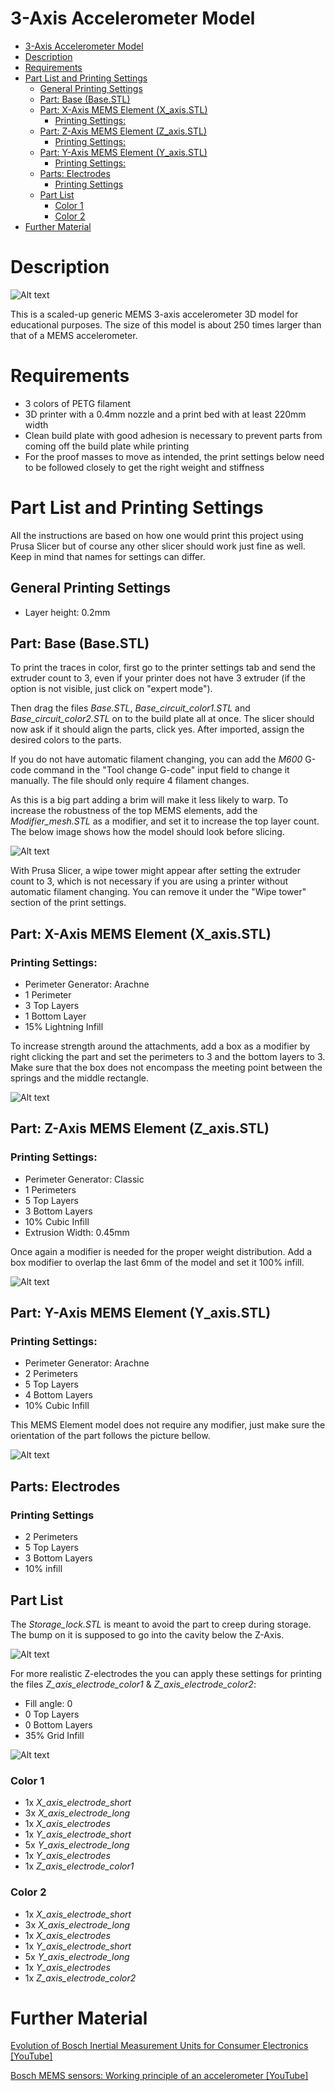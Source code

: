 # 3-Axis Accelerometer Model
- [3-Axis Accelerometer Model](#3-axis-accelerometer-model)
- [Description](#description)
- [Requirements](#requirements)
- [Part List and Printing Settings](#part-list-and-printing-settings)
  - [General Printing Settings](#general-printing-settings)
  - [Part: Base (Base.STL)](#part-base-basestl)
  - [Part: X-Axis MEMS Element (X\_axis.STL)](#part-x-axis-mems-element-x_axisstl)
    - [Printing Settings:](#printing-settings)
  - [Part: Z-Axis MEMS Element (Z\_axis.STL)](#part-z-axis-mems-element-z_axisstl)
    - [Printing Settings:](#printing-settings-1)
  - [Part: Y-Axis MEMS Element (Y\_axis.STL)](#part-y-axis-mems-element-y_axisstl)
    - [Printing Settings:](#printing-settings-2)
  - [Parts: Electrodes](#parts-electrodes)
    - [Printing Settings](#printing-settings-3)
  - [Part List](#part-list)
    - [Color 1](#color-1)
    - [Color 2](#color-2)
- [Further Material](#further-material)

	
# Description
![Alt text](Accelerometer.jpg)

This is a scaled-up generic MEMS 3-axis accelerometer 3D model for educational purposes. 
The size of this model is about 250 times larger than that of a MEMS accelerometer.

# Requirements
- 3 colors of PETG filament
- 3D printer with a 0.4mm nozzle and a print bed with at least 220mm width
- Clean build plate with good adhesion is necessary to prevent parts from coming off the build plate while printing
- For the proof masses to move as intended, the print settings below need to be followed closely to get the right weight and stiffness


# Part List and Printing Settings

All the instructions are based on how one would print this project using Prusa Slicer but of course any other slicer should work just fine as well. Keep in mind that names for settings can differ.

## General Printing Settings
- Layer height: 0.2mm

## Part: Base (Base.STL)

To print the traces in color, first go to the printer settings tab and send the extruder count to 3, even if your printer does not have 3 extruder (if the option is not visible, just click on "expert mode").

Then drag the files *Base.STL*, *Base_circuit_color1.STL* and *Base_circuit_color2.STL* on to the build plate all at once. The slicer should now ask if it should align the parts, click yes. After imported, assign the desired colors to the parts.

If you do not have automatic filament changing, you can add the *M600* G-code command in the "Tool change G-code" input field to change it manually. The file should only require 4 filament changes. 

As this is a big part adding a brim will make it less likely to warp. To increase the robustness of the top MEMS elements, add the *Modifier_mesh.STL*  as a modifier, and set it to increase the top layer count. The below image shows how the model should look before slicing. 

![Alt text](Base_modifier.png)

With Prusa Slicer, a wipe tower might appear after setting the extruder count to 3, which is not necessary if you are using a printer without automatic filament changing. You can remove it under the "Wipe tower" section of the print settings.

## Part: X-Axis MEMS Element (X_axis.STL)

### Printing Settings:
- Perimeter Generator: Arachne
- 1 Perimeter
- 3 Top Layers
- 1 Bottom Layer
- 15% Lightning Infill

To increase strength around the attachments, add a box as a modifier by right clicking the part and set the perimeters to 3 and the bottom layers to 3. Make sure that the box does not encompass the meeting point between the springs and the middle rectangle.

![Alt text](X_modifier.png)

## Part: Z-Axis MEMS Element (Z_axis.STL)

### Printing Settings:
- Perimeter Generator: Classic
- 1 Perimeters 
- 5 Top Layers
- 3 Bottom Layers
- 10% Cubic Infill
- Extrusion Width: 0.45mm

Once again a modifier is needed for the proper weight distribution. Add a box modifier to overlap the last 6mm of the model and set it 100% infill. 

![Alt text](Z_modifier.png)

## Part: Y-Axis MEMS Element (Y_axis.STL)

### Printing Settings:
- Perimeter Generator: Arachne
- 2 Perimeters 
- 5 Top Layers
- 4 Bottom Layers
- 10% Cubic Infill

This MEMS Element model does not require any modifier, just make sure the orientation of the part follows the picture bellow.

![Alt text](Y_slicing.png)


## Parts: Electrodes

### Printing Settings
- 2 Perimeters
- 5 Top Layers
- 3 Bottom Layers
- 10% infill

## Part List
The *Storage_lock.STL* is meant to avoid the part to creep during storage. The bump on it is supposed to go into the cavity below the Z-Axis. 

![Alt text](Storage_lock.png)

For more realistic Z-electrodes the you can apply these settings for printing the files *Z_axis_electrode_color1* & *Z_axis_electrode_color2*: 

- Fill angle: 0
- 0 Top Layers
- 0 Bottom Layers
- 35% Grid Infill

![Alt text](Z_electrode.png)

### Color 1
* 1x *X_axis_electrode_short*
* 3x *X_axis_electrode_long*
* 1x *X_axis_electrodes*
* 1x *Y_axis_electrode_short*
* 5x *Y_axis_electrode_long*
* 1x *Y_axis_electrodes*
* 1x *Z_axis_electrode_color1*

 

### Color 2
* 1x *X_axis_electrode_short*
* 3x *X_axis_electrode_long*
* 1x *X_axis_electrodes*
* 1x *Y_axis_electrode_short*
* 5x *Y_axis_electrode_long*
* 1x *Y_axis_electrodes*
* 1x *Z_axis_electrode_color2*


# Further Material
[Evolution of Bosch Inertial Measurement Units for Consumer Electronics [YouTube]](https://youtu.be/YX_pCtbetUU?si=Y48k9YNXbdLkJ2fi)

[Bosch MEMS sensors: Working principle of an accelerometer [YouTube]](https://youtu.be/RLQGZl0lpjQ?si=H11uKwXcvrlZT_3T)
